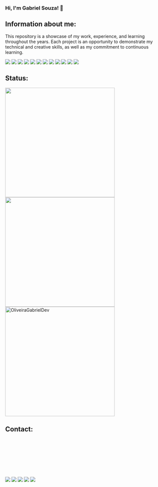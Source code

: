 ### Hi, I'm Gabriel Souza! 👋

## Information about me:
<p style="align:justify">This repository is a showcase of my work, experience, and learning throughout the years. Each project is an opportunity to demonstrate my technical and creative skills, as well as my commitment to continuous learning.</p>

<p><img src="https://img.shields.io/badge/HTML5-gray?style=plastic&logo=html5"> <img src="https://img.shields.io/badge/CSS3-gray?style=plastic&logo=css3"> <img src="https://img.shields.io/badge/JavaScript-gray?style=plastic&logo=javascript"> <img src="https://img.shields.io/badge/TypeScript-gray?style=plastic&logo=typescript"> <img src="https://img.shields.io/badge/Angular-gray?style=plastic&logo=angular"> <img src="https://img.shields.io/badge/Bootstrap-gray?style=plastic&logo=bootstrap"> <img src="https://img.shields.io/badge/TailwindCSS-gray?style=plastic&logo=tailwindcss"> <img src="https://img.shields.io/badge/Vuetify-gray?style=plastic&logo=Vuetify"> <img src="https://img.shields.io/badge/Vue.js-gray?style=plastic&logo=Vue.js"> <img src="https://img.shields.io/badge/Laravel-gray?style=plastic&logo=Laravel"> <img src="https://img.shields.io/badge/PHP-gray?style=plastic&logo=PHP"> <img src="https://img.shields.io/badge/SpringBoot-gray?style=plastic&logo=Spring"></p>

## Status:
<div style="display: inline_block">
  <img width="350rem" src="https://github-readme-stats.vercel.app/api?username=OliveiraGabrielDev&show_icons=true&theme=dark&include_all_commits=true&count_private=true"/> <br>
  <img width="350rem" src="https://github-readme-stats.vercel.app/api/top-langs/?username=OliveiraGabrielDev&layout=compact&langs_count=9&theme=dark"/> <br>
  <img width="350rem" src="https://github-readme-streak-stats.herokuapp.com/?user=OliveiraGabrielDev&theme=dark" alt="OliveiraGabrielDev" />
</div>

## Contact:
<div style="margin-top: 10em"> 
  <a href="https://www.youtube.com/channel/UCmkP_w1m2DvgYW3mqsI3dhw" target="_blank"><img src="https://img.shields.io/badge/YouTube-FF0000?style=for-the-badge&logo=youtube&logoColor=white" target="_blank"></a>
  <a href="https://www.instagram.com/alvinzin1_/" target="_blank"><img src="https://img.shields.io/badge/-Instagram-%23E4405F?style=for-the-badge&logo=instagram&logoColor=white" target="_blank"></a>
 	<a href="https://www.twitch.tv/alvinzin1_" target="_blank"><img src="https://img.shields.io/badge/Twitch-9146FF?style=for-the-badge&logo=twitch&logoColor=white" target="_blank"></a> 
  <a href="https://www.linkedin.com/in/gabriel-souza-958b7216a" target="_blank"><img src="https://img.shields.io/badge/-LinkedIn-%230077B5?style=for-the-badge&logo=linkedin&logoColor=white" target="_blank"></a> 
  <a href = "mailto:gabrielsouzacontato.99@gmail.com" target="_blank"><img src="https://img.shields.io/badge/-Gmail-%23333?style=for-the-badge&logo=gmail&logoColor=white" target="_blank"></a>
</div>
